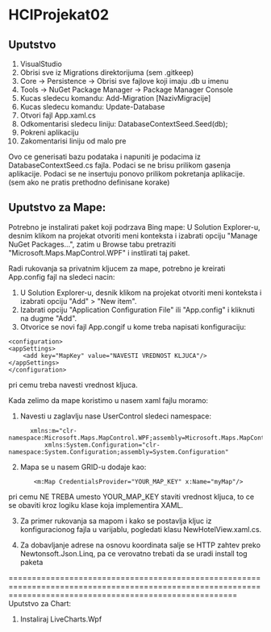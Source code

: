 # HCIProjekat02


## Uputstvo
1. VisualStudio
2. Obrisi sve iz Migrations direktorijuma (sem .gitkeep)
3. Core -> Persistence -> Obrisi sve fajlove koji imaju .db u imenu
4. Tools -> NuGet Package Manager -> Package Manager Console
5. Kucas sledecu komandu: Add-Migration [NazivMigracije]
6. Kucas sledecu komandu: Update-Database
7. Otvori fajl App.xaml.cs
8. Odkomentarisi sledecu liniju: DatabaseContextSeed.Seed(db);
9. Pokreni aplikaciju
10. Zakomentarisi liniju od malo pre

Ovo ce generisati bazu podataka i napuniti je podacima iz DatabaseContextSeed.cs fajla.
Podaci se ne brisu prilikom gasenja aplikacije.
Podaci se ne insertuju ponovo prilikom pokretanja aplikacije. (sem ako ne pratis prethodno definisane korake)

## Uputstvo za Mape:

Potrebno je instalirati paket koji podrzava Bing mape:
U Solution Explorer-u, desnim klikom na projekat otvoriti meni konteksta i izabrati opciju "Manage NuGet Packages...",
zatim u Browse tabu pretraziti "Microsoft.Maps.MapControl.WPF" i instlirati taj paket.

Radi rukovanja sa privatnim kljucem za mape, potrebno je kreirati App.config fajl na sledeci nacin:<br/>
1. U Solution Explorer-u, desnik klikom na projekat otvoriti meni konteksta i izabrati opciju "Add" > "New item".<br/>
2. Izabrati opciju "Application Configuration File" ili "App.config" i kliknuti na dugme "Add". <br/>
3. Otvorice se novi fajl App.congif u kome treba napisati konfiguraciju:
<?xml version="1.0" encoding="utf-8" ?>
	<configuration>
	<appSettings>
		<add key="MapKey" value="NAVESTI VREDNOST KLJUCA"/>
	</appSettings>
	</configuration>
	
pri cemu treba navesti vrednost kljuca.

Kada zelimo da mape koristimo u nasem xaml fajlu moramo:
1. Navesti u zaglavlju nase UserControl sledeci namespace:
```
	  xmlns:m="clr-namespace:Microsoft.Maps.MapControl.WPF;assembly=Microsoft.Maps.MapControl.WPF"  
          xmlns:System.Configuration="clr-namespace:System.Configuration;assembly=System.Configuration"
```	  
2. Mapa se u nasem GRID-u dodaje kao:
```
	   <m:Map CredentialsProvider="YOUR_MAP_KEY" x:Name="myMap"/>
```
   pri cemu NE TREBA umesto YOUR_MAP_KEY staviti vrednost kljuca, to ce se obaviti kroz logiku klase koja 
implementira XAML. <br/>

3. Za primer rukovanja sa mapom i kako se postavlja kljuc iz konfiguracionog fajla u varijablu, pogledati klasu NewHotelView.xaml.cs. <br/>

4. Za dobavljanje adrese na osnovu koordinata salje se HTTP zahtev preko Newtonsoft.Json.Linq, pa ce verovatno trebati da se uradi install tog paketa

=============================================================================================================================================================
Uputstvo za Chart:
1. Instaliraj LiveCharts.Wpf
